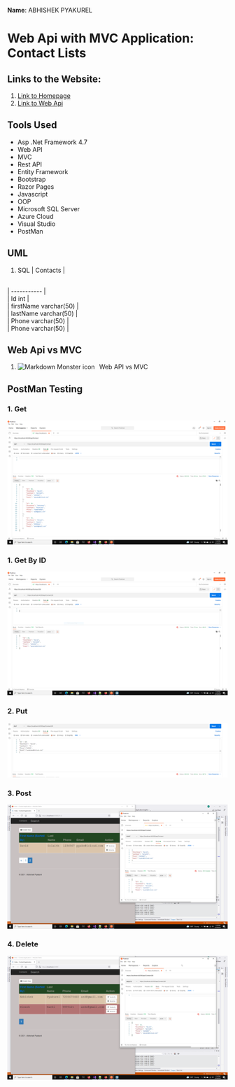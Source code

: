 **Name**:  ABHISHEK PYAKUREL


# Web Api with MVC Application: Contact Lists

## Links to the Website:

1. [Link to Homepage](https://mvcap.azurewebsites.net/)
2. [Link to Web Api](https://webapimvc.azurewebsites.net/)

## Tools Used
+ Asp .Net Framework 4.7
+ Web API
+ MVC
+ Rest API
+ Entity Framework
+ Bootstrap
+ Razor Pages
+ Javascript
+ OOP
+ Microsoft SQL Server
+ Azure Cloud
+ Visual Studio
+ PostMan



## UML
1. SQL
| Contacts                |
<br />
| -----------             |
<br />
| Id  int                 | 
<br />
| firstName varchar(50)   | 
<br />
| lastName varchar(50)    | 
<br />
| Phone varchar(50)       | 
<br />
| Phone varchar(50)       | 
<br />








## Web Api vs MVC
1. Web API vs MVC
<img src="https://i.stack.imgur.com/Af5xg.jpg"
     alt="Markdown Monster icon"
     style="float: left; margin-right: 10px;" />


## PostMan Testing

### 1. Get
![Screen Shot Example](images/2.PNG)


### 1. Get By ID
![Screen Shot Example](images/3.PNG)



### 2. Put
![Screen Shot Example](images/5.PNG)


### 3. Post
![Screen Shot Example](images/1.PNG)


### 4. Delete
![Screen Shot Example](images/4.PNG)
